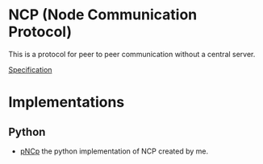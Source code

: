 # NCP (Node Communication Protocol)
This is a protocol for peer to peer communication without a central server.

[Specification](https://github.com/Zeviraty/NCP/blob/main/Specification.md)

# Implementations
## Python
 - [pNCp](https://github.com/Zeviraty/pNCp) the python implementation of NCP created by me.
